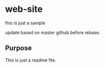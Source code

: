 # web-site
this is just a sample

update based on master github before rebase.

## Purpose

This is just a readme file.
